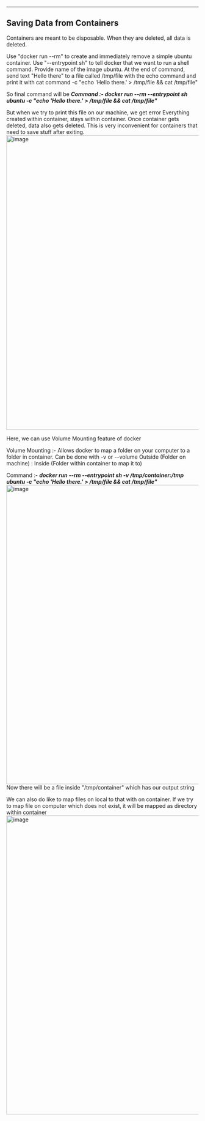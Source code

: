 ----------------------------------------------------------------------------------------------------------------------
Saving Data from Containers
----------------------------------------------------------------------------------------------------------------------
Containers are meant to be disposable. When they are deleted, all data is deleted.

Use "docker run --rm" to create and immediately remove a simple ubuntu container. 
Use "--entrypoint sh" to tell docker that we want to run a shell command.
Provide name of the image ubuntu.
At the end of command, send text "Hello there" to a file called /tmp/file with the echo command and print it with cat command
-c "echo 'Hello there.' > /tmp/file && cat /tmp/file"

So final command will be
_**Command :- docker run --rm --entrypoint sh ubuntu -c "echo 'Hello there.' > /tmp/file && cat /tmp/file"**_

But when we try to print this file on our machine, we get error
Everything created within container, stays within container. Once container gets deleted, data also gets deleted. This is very inconvenient for containers that need to save stuff after exiting.
<img width="771" alt="image" src="https://github.com/Shubham0315/docker-CLI/assets/105341138/50fde0fa-5cb0-4fa9-b0aa-f0acf71b0daa">


Here, we can use Volume Mounting feature of docker 

Volume Mounting :- Allows docker to map a folder on your computer to a folder in container. Can be done with -v or --volume
Outside (Folder on machine) : Inside (Folder within container to map it to)

Command :- _**docker run --rm --entrypoint sh -v /tmp/container:/tmp ubuntu -c "echo 'Hello there.' > /tmp/file && cat /tmp/file"**_
<img width="783" alt="image" src="https://github.com/Shubham0315/docker-CLI/assets/105341138/06f4bd28-3c8a-41ad-8041-b1b4269922fb">
Now there will be a file inside "/tmp/container" which has our output string

We can also do like to map files on local to that with on container.
If we try to map file on computer which does not exist, it will be mapped as directory within container
<img width="782" alt="image" src="https://github.com/Shubham0315/docker-CLI/assets/105341138/abdb7301-ccde-47cf-b8b2-7fa2d5309fbc">


